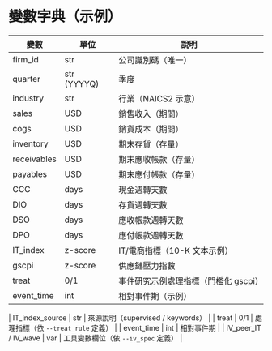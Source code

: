 
# 變數字典（示例）
| 變數 | 單位 | 說明 |
|---|---|---|
| firm_id | str | 公司識別碼（唯一） |
| quarter | str (YYYYQ) | 季度 |
| industry | str | 行業（NAICS2 示意） |
| sales | USD | 銷售收入（期間） |
| cogs | USD | 銷貨成本（期間） |
| inventory | USD | 期末存貨（存量） |
| receivables | USD | 期末應收帳款（存量） |
| payables | USD | 期末應付帳款（存量） |
| CCC | days | 現金週轉天數 |
| DIO | days | 存貨週轉天數 |
| DSO | days | 應收帳款週轉天數 |
| DPO | days | 應付帳款週轉天數 |
| IT_index | z-score | IT/電商指標（10-K 文本示例） |
| gscpi | z-score | 供應鏈壓力指數 |
| treat | 0/1 | 事件研究示例處理指標（門檻化 gscpi） |
| event_time | int | 相對事件期（示例） |

| IT_index_source | str | 來源說明（supervised / keywords） |
| treat | 0/1 | 處理指標（依 `--treat_rule` 定義） |
| event_time | int | 相對事件期 |
| IV_peer_IT / IV_wave | var | 工具變數欄位（依 `--iv_spec` 定義） |
